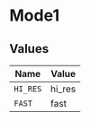 # Mode1


## Values

| Name     | Value    |
| -------- | -------- |
| `HI_RES` | hi_res   |
| `FAST`   | fast     |